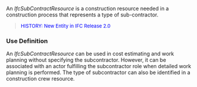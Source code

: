 An _IfcSubContractResource_ is a construction resource needed in a construction process that represents a type of sub-contractor.

> <font color="#0000FF" size="-1">HISTORY: New Entity in IFC
		Release 2.0</font>

### Use Definition
An _IfcSubContractResource_ can be used in cost estimating and work planning without specifying the subcontractor. However, it can be associated with an actor fulfilling the subcontractor role when detailed work planning is performed. The type of subcontractor can also be identified in a construction crew resource.